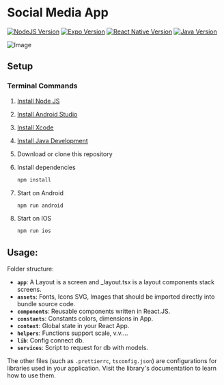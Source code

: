 # Social Media App

[![NodeJS Version](https://img.shields.io/badge/node-22.1.0-green)](https://nodejs.org/en/download/package-manager) [![Expo Version](https://img.shields.io/badge/expo-51.0.25-blue)](https://react.dev) [![React Native Version](https://img.shields.io/badge/react%20native-0.74.4-blue)](https://vite.dev) [![Java Version](https://img.shields.io/badge/java-11-blue)](https://vite.dev)

![Image](https://codewithnomi.com/_next/image?url=https%3A%2F%2Fus-east-1-shared-usea1-02.graphassets.com%2Fclypunsq001nf07lec15b85ic%2Fclyve9g3o798h07l90hen5o5e&w=1080&q=75)

## Setup

### Terminal Commands

1. [Install Node JS](https://nodejs.org/en/download/)
1. [Install Android Studio](https://developer.android.com/studio/)
1. [Install Xcode](https://developer.apple.com/xcode/)
1. [Install Java Development](https://www.oracle.com/java/technologies/downloads/)
1. Download or clone this repository
1. Install dependencies

    ```bash
    npm install
    ```

1. Start on Android

    ```bash
    npm run android
    ```

1. Start on IOS

    ```bash
    npm run ios
    ```

## Usage:

Folder structure:

-   **`app`**: A Layout is a screen and _layout.tsx is a layout components stack screens.
-   **`assets`**: Fonts, Icons SVG, Images that should be imported directly into bundle source code.
-   **`components`**: Reusable components written in React.JS.
-   **`constants`**: Constants colors, dimensions in App.
-   **`context`**: Global state in your React App.
-   **`helpers`**: Functions support scale, v.v....
-   **`lib`**: Config connect db.
-   **`services`**: Script to request for db with models.

The other files (such as `.prettierrc`, `tsconfig.json`) are configurations for libraries used in your application. Visit the library's documentation to learn how to use them.
